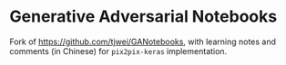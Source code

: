 # Generative Adversarial Notebooks

Fork of https://github.com/tjwei/GANotebooks, with learning notes and comments (in Chinese) for `pix2pix-keras` implementation.

